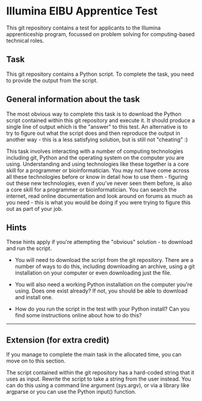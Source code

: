 # Illumina EIBU Apprentice Test

This git repository contains a test for applicants to the Illumina apprenticeship program, focussed on problem solving for computing-based technical roles. 

## Task

This git repository contains a Python script. To complete the task, you need to provide the output from the script.

## General information about the task

The most obvious way to complete this task is to download the Python script contained within this git repository and execute it. It should produce a single line of output which is the "answer" to this test. An alternative is to try to figure out what the script does and then reproduce the output in another way - this is a less satisfying solution, but is still not "cheating" :)

This task involves interacting with a number of computing technologies including git, Python and the operating system on the computer you are using. Understanding and using technologies like these together is a core skill for a programmer or bioinformatician. You may not have come across all these technologies before or know in detail how to use them - figuring out these new technologies, even if you've never seen them before, is also a core skill for a programmer or bioinformatician. You can search the internet, read online documentation and look around on forums as much as you need - this is what you would be doing if you were trying to figure this out as part of your job. 


## Hints

These hints apply if you're attempting the "obvious" solution - to download and run the script.

- You will need to download the script from the git repository. There are a number of ways to do this, including downloading an archive, using a git installation on your computer or even downloading just the file.

- You will also need a working Python installation on the computer you're using. Does one exist already? If not, you should be able to download and install one.

- How do you run the script in the test with your Python install? Can you find some instructions online about how to do this? 

---

## Extension (for extra credit)

If you manage to complete the main task in the allocated time, you can move on to this section.

The script contained within the git repository has a hard-coded string that it uses as input. Rewrite the script to take a string from the user instead. You can do this using a command line argument (sys.argv), or via a library like argparse or you can use the Python input() function.
